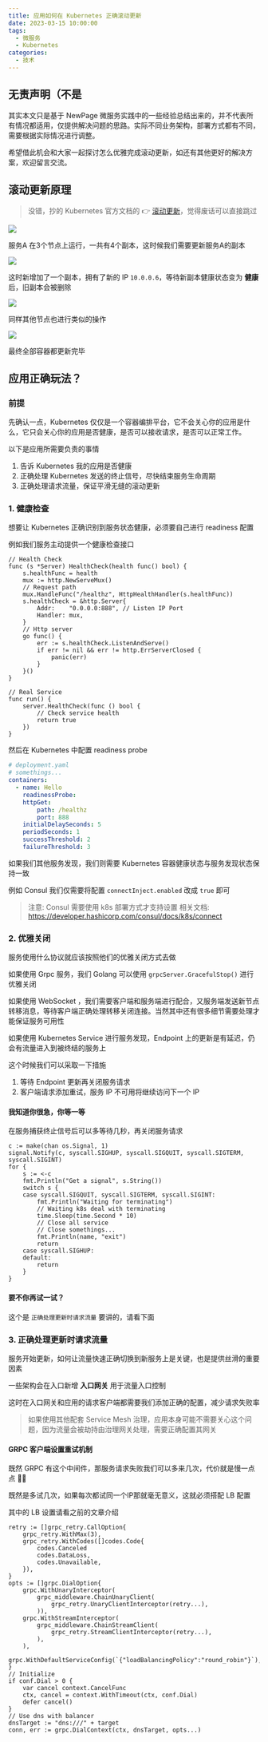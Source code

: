 ```yaml
---
title: 应用如何在 Kubernetes 正确滚动更新
date: 2023-03-15 10:00:00
tags:
  - 微服务
  - Kubernetes
categories:
  - 技术
---
```


## 无责声明（不是

其实本文只是基于 NewPage 微服务实践中的一些经验总结出来的，并不代表所有情况都适用，仅提供解决问题的思路。实际不同业务架构，部署方式都有不同，需要根据实际情况进行调整。

希望借此机会和大家一起探讨怎么优雅完成滚动更新，如还有其他更好的解决方案，欢迎留言交流。

## 滚动更新原理

> 没错，抄的 Kubernetes 官方文档的 👉 [滚动更新](https://kubernetes.io/zh-cn/docs/tutorials/kubernetes-basics/update/update-intro/)，觉得废话可以直接跳过

![](https://d33wubrfki0l68.cloudfront.net/30f75140a581110443397192d70a4cdb37df7bfc/fa906/docs/tutorials/kubernetes-basics/public/images/module_06_rollingupdates1.svg)

服务A 在3个节点上运行，一共有4个副本，这时候我们需要更新服务A的副本

![](https://d33wubrfki0l68.cloudfront.net/678bcc3281bfcc588e87c73ffdc73c7a8380aca9/703a2/docs/tutorials/kubernetes-basics/public/images/module_06_rollingupdates2.svg)

这时新增加了一个副本，拥有了新的 IP `10.0.0.6`，等待新副本健康状态变为 **健康** 后，旧副本会被删除

![](https://d33wubrfki0l68.cloudfront.net/9b57c000ea41aca21842da9e1d596cf22f1b9561/91786/docs/tutorials/kubernetes-basics/public/images/module_06_rollingupdates3.svg)

同样其他节点也进行类似的操作

![](https://d33wubrfki0l68.cloudfront.net/6d8bc1ebb4dc67051242bc828d3ae849dbeedb93/fbfa8/docs/tutorials/kubernetes-basics/public/images/module_06_rollingupdates4.svg)

最终全部容器都更新完毕

## 应用正确玩法？

### 前提

先确认一点，Kubernetes 仅仅是一个容器编排平台，它不会关心你的应用是什么，它只会关心你的应用是否健康，是否可以接收请求，是否可以正常工作。

以下是应用所需要负责的事情

1. 告诉 Kubernetes 我的应用是否健康
2. 正确处理 Kubernetes 发送的终止信号，尽快结束服务生命周期
3. 正确处理请求流量，保证平滑无缝的滚动更新

### 1. 健康检查

想要让 Kubernetes 正确识别到服务状态健康，必须要自己进行 readiness 配置

例如我们服务主动提供一个健康检查接口

```golang
// Health Check
func (s *Server) HealthCheck(health func() bool) {
    s.healthFunc = health
    mux := http.NewServeMux()
    // Request path
    mux.HandleFunc("/healthz", HttpHealthHandler(s.healthFunc))
    s.healthCheck = &http.Server{
        Addr:    "0.0.0.0:888", // Listen IP Port
        Handler: mux,
    }
    // Http server
    go func() {
        err := s.healthCheck.ListenAndServe()
        if err != nil && err != http.ErrServerClosed {
            panic(err)
        }
    }()
}

// Real Service
func run() {
    server.HealthCheck(func () bool {
        // Check service health
        return true
    })
}
```

然后在 Kubernetes 中配置 readiness probe

```yaml
# deployment.yaml
# somethings...
containers:
  - name: Hello
    readinessProbe:
    httpGet:
        path: /healthz
        port: 888
    initialDelaySeconds: 5
    periodSeconds: 1
    successThreshold: 2
    failureThreshold: 3
```

如果我们其他服务发现，我们则需要 Kubernetes 容器健康状态与服务发现状态保持一致

例如 Consul 我们仅需要将配置 `connectInject.enabled` 改成 `true` 即可

> 注意: Consul 需要使用 k8s 部署方式才支持设置
> 相关文档: https://developer.hashicorp.com/consul/docs/k8s/connect

### 2. 优雅关闭

服务使用什么协议就应该按照他们的优雅关闭方式去做

如果使用 Grpc 服务，我们 Golang 可以使用 `grpcServer.GracefulStop()` 进行优雅关闭

如果使用 WebSocket ，我们需要客户端和服务端进行配合，又服务端发送新节点转移消息，等待客户端正确处理转移关闭连接。当然其中还有很多细节需要处理才能保证服务可用性

如果使用 Kubernetes Service 进行服务发现，Endpoint 上的更新是有延迟，仍会有流量进入到被终结的服务上

这个时候我们可以采取一下措施

1. 等待 Endpoint 更新再关闭服务请求
2. 客户端请求添加重试，服务 IP 不可用将继续访问下一个 IP

#### 我知道你很急，你等一等

在服务捕获终止信号后可以多等待几秒，再关闭服务请求

```golang
c := make(chan os.Signal, 1)
signal.Notify(c, syscall.SIGHUP, syscall.SIGQUIT, syscall.SIGTERM, syscall.SIGINT)
for {
    s := <-c
    fmt.Println("Get a signal", s.String())
    switch s {
    case syscall.SIGQUIT, syscall.SIGTERM, syscall.SIGINT:
        fmt.Println("Waiting for terminating")
        // Waiting k8s deal with terminating
        time.Sleep(time.Second * 10)
        // Close all service
        // Close somethings...
        fmt.Println(name, "exit")
        return
    case syscall.SIGHUP:
    default:
        return
    }
}
```

#### 要不你再试一试？

这个是 `正确处理更新时请求流量` 要讲的，请看下面

### 3. 正确处理更新时请求流量

服务开始更新，如何让流量快速正确切换到新服务上是关键，也是提供丝滑的重要因素

一些架构会在入口新增 **入口网关** 用于流量入口控制

这时在入口网关和应用的请求客户端都需要我们添加正确的配置，减少请求失败率

> 如果使用其他配套 Service Mesh 治理，应用本身可能不需要关心这个问题，因为流量会被劫持由治理网关处理，需要正确配置其网关

#### GRPC 客户端设置重试机制

既然 GRPC 有这个中间件，那服务请求失败我们可以多来几次，代价就是慢一点点 🤏🤏

既然是多试几次，如果每次都试同一个IP那就毫无意义，这就必须搭配 LB 配置

其中的 LB 设置请看之前的文章介绍

```golang
retry := []grpc_retry.CallOption{
    grpc_retry.WithMax(3),
    grpc_retry.WithCodes([]codes.Code{
        codes.Canceled
        codes.DataLoss,
        codes.Unavailable,
    }),
}
opts := []grpc.DialOption{
    grpc.WithUnaryInterceptor(
        grpc_middleware.ChainUnaryClient(
            grpc_retry.UnaryClientInterceptor(retry...),
        )),
    grpc.WithStreamInterceptor(
        grpc_middleware.ChainStreamClient(
            grpc_retry.StreamClientInterceptor(retry...),
        ),
    ),
    grpc.WithDefaultServiceConfig(`{"loadBalancingPolicy":"round_robin"}`),
}
// Initialize
if conf.Dial > 0 {
    var cancel context.CancelFunc
    ctx, cancel = context.WithTimeout(ctx, conf.Dial)
    defer cancel()
}
// Use dns with balancer
dnsTarget := "dns:///" + target
conn, err := grpc.DialContext(ctx, dnsTarget, opts...)
```

